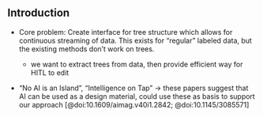 ## Introduction

- Core problem: Create interface for tree structure which allows for continuous streaming of data. This exists for “regular” labeled data, but the existing methods don’t work on trees.
  - we want to extract trees from data, then provide efficient way for HITL to edit

- “No AI is an Island”, “Intelligence on Tap” → these papers suggest that AI can be used as a design material, could use these as basis to support our approach [@doi:10.1609/aimag.v40i1.2842; @doi:10.1145/3085571] 

